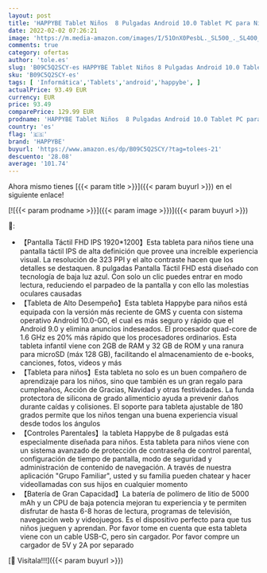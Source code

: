 ```yaml
---
layout: post
title: 'HAPPYBE Tablet Niños  8 Pulgadas Android 10.0 Tablet PC para Niños  2GB + 32GB  1920 * 1200 Pantalla IPS FHD  QuadCore  Kidoz Preinstalado  WiFi  Bluetooth  Doble Cámara Tablet Infantil  Blue '
date: 2022-02-02 07:26:21
image: 'https://m.media-amazon.com/images/I/51OnX0PesbL._SL500_._SL400_.jpg'
comments: true
category: ofertas
author: 'tole.es'
slug: 'B09C5Q2SCY-es HAPPYBE Tablet Niños 8 Pulgadas Android 10.0 Tablet PC...'
sku: 'B09C5Q2SCY-es'
tags: [ 'Informática','Tablets','android','happybe', ]
actualPrice: 93.49 EUR
currency: EUR
price: 93.49
comparePrice: 129.99 EUR
prodname: 'HAPPYBE Tablet Niños  8 Pulgadas Android 10.0 Tablet PC para Niños  2GB + 32GB  1920 * 1200 Pantalla IPS FHD  QuadCore  Kidoz Preinstalado  WiFi  Bluetooth  Doble Cámara Tablet Infantil  Blue '
country: 'es'
flag: '🇪🇸'
brand: 'HAPPYBE'
buyurl: 'https://www.amazon.es/dp/B09C5Q2SCY/?tag=tolees-21'
descuento: '28.08'
average: '101.74'
---
```


Ahora mismo tienes [{{< param title >}}]({{< param buyurl >}}) en el siguiente enlace!

[![{{< param prodname >}}]({{< param image >}})]({{< param buyurl >}})

🔎:

- 【Pantalla Táctil FHD IPS 1920*1200】Esta tableta para niños tiene una pantalla táctil IPS de alta definición que provee una increíble experiencia visual. La resolución de 323 PPI y el alto contraste hacen que los detalles se destaquen. 8 pulgadas Pantalla Táctil FHD está diseñado con tecnología de baja luz azul. Con solo un clic puedes entrar en modo lectura, reduciendo el parpadeo de la pantalla y con ello las molestias oculares causadas
- 【Tableta de Alto Desempeño】Esta tableta Happybe para niños está equipada con la versión más reciente de GMS y cuenta con sistema operativo Android 10.0-GO, el cual es más seguro y rápido que el Android 9.0 y elimina anuncios indeseados. El procesador quad-core de 1.6 GHz es 20% más rápido que los procesadores ordinarios. Esta tableta infantil viene con 2GB de RAM y 32 GB de ROM y una ranura para microSD (máx 128 GB), facilitando el almacenamiento de e-books, canciones, fotos, videos y más
- 【Tableta para niños】Esta tableta no solo es un buen compañero de aprendizaje para los niños, sino que también es un gran regalo para cumpleaños, Acción de Gracias, Navidad y otras festividades. La funda protectora de silicona de grado alimenticio ayuda a prevenir daños durante caídas y colisiones. El soporte para tableta ajustable de 180 grados permite que los niños tengan una buena experiencia visual desde todos los ángulos
- 【Controles Parentales】la tableta Happybe de 8 pulgadas está especialmente diseñada para niños. Esta tableta para niños viene con un sistema avanzado de protección de contraseña de control parental, configuración de tiempo de pantalla, modo de seguridad y administración de contenido de navegación. A través de nuestra aplicación "Grupo Familiar", usted y su familia pueden chatear y hacer videollamadas con sus hijos en cualquier momento
- 【Batería de Gran Capacidad】La batería de polímero de litio de 5000 mAh y un CPU de baja potencia mejoran tu experiencia y te permiten disfrutar de hasta 6-8 horas de lectura, programas de televisión, navegación web y videojuegos. Es el dispositivo perfecto para que tus niños jueguen y aprendan. Por favor tome en cuenta que esta tableta viene con un cable USB-C, pero sin cargador. Por favor compre un cargador de 5V y 2A por separado

[🛒 Visítala!!!]({{< param buyurl >}})
